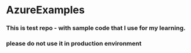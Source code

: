 # AzureExamples
### This is test repo - with sample code that I use for my learning.
### please do not use it in  production environment
